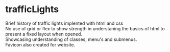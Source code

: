 # trafficLights
Brief history of traffic lights implented with html and css <br />
No use of grid or flex to show strength in understaning the basics of html to present a fixed layout when opened.  <br />
Showcasing understanding of classes, menu's and submenus.  <br />
Favicon also created for website.  <br />
